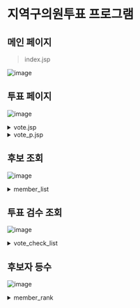 # 지역구의원투표 프로그램

## 메인 페이지
> index.jsp

![image](https://github.com/user-attachments/assets/13e4c8b2-9903-473e-b1d1-18970e017ede)

## 투표 페이지

![image](https://github.com/user-attachments/assets/44996272-8df1-4523-9a70-96668e0d788b)

<details>
<summary>vote.jsp</summary>
  
> 유효성 체크 함수이다.
>
> 쇼핑몰 웹페이지에서 사용했던 유효성 체크 함수와 동일한 구조를 가지고 있다.

![image](https://github.com/user-attachments/assets/5b3cc8ba-db75-43e0-bd2d-cb13a3ad3c7e)

> 다시쓰기 버튼을 누르면 메세지를 띄운 후 input에 있는 모든 내용을 지우는 함수이다.

![image](https://github.com/user-attachments/assets/b14861c9-86a4-41dc-8499-869193448ada)

</details>

<details>
<summary>vote_p.jsp</summary>

> 오라클에 한글을 입력했을 때 깨지지 않게 만들어준다.

![image](https://github.com/user-attachments/assets/38844227-1a41-4a83-837c-4349d2b3f5dd)

> tbl_vote_202005 테이블에 데이터를 삽입하기 위한 SQL문이다.

![image](https://github.com/user-attachments/assets/34e89f4f-b221-4193-84a2-a8dee69ca14f)

> setString함수로 값을 넣어준다.

![image](https://github.com/user-attachments/assets/8025ff0b-0bb5-4aab-817c-9575cd11edf8)

</details>

## 후보 조회 

![image](https://github.com/user-attachments/assets/aa0dfa3c-06c3-4106-a7e2-f631517883ee)

<details>
<summary>member_list</summary>

> case문을 사용해 `1`은 `고졸`, `2`는 `학사`, `3`은 `석사`, `4`는 `박사`로 변환하여 출력하게 하고
>
> `0000000000000` 형태의 주민번호는 `000000-0000000` 형태로 변환하기 위해서 substr()과 연결연산자 || 를 사용하였다.

![image](https://github.com/user-attachments/assets/afbe1bc6-56e4-4f08-950d-5f43b9aa46af)

</details>

## 투표 검수 조회 

![image](https://github.com/user-attachments/assets/356c7d40-0bb5-4fa1-a580-2d40bc79b436)

<details>
<summary>vote_check_list</summary>

> v_jumin를 19YY년 MM월 DD일 형식으로 바꿔주기 위해 substr()과 연결연산자 || 를 사용해 출력해주고
>
> to_date로 변환해서 날짜 형식으로 바꿔준 후 오늘날에서 생일을 빼주는데 month_between로 개월수를 뽑아주고
>
> 뽑은 개월수를 12로 나누어 년도를 구하고 나머지는 정수화해 만 나이를 구해준다.
>
> 성별은 case문을 사용해 구해준다.
>
> substr()과 연결연산자 || 를 사용해 시간을 HH:MM 형식으로 출력해준다.

![image](https://github.com/user-attachments/assets/00818980-7259-4e52-bc14-0eb99e4bd701)

</details>

## 후보자 등수 

![image](https://github.com/user-attachments/assets/102eb7f8-291f-4281-b704-35d8c0c5e4a6)

<details>
<summary>member_rank</summary>

> tbl_vote_202005 테이블과 tbl_member_202005 테이블을 조인하여 사용하였다.
>
> order by를 사용해 총투표건수 항목을 내림차순으로 정렬하여 출력하고
>
> 총득표건수가 같을 경우는 후보번호 올림차순으로 출력한다.

![image](https://github.com/user-attachments/assets/d6760cc9-9ae1-406c-8a75-e08e655699b3)

</details>
